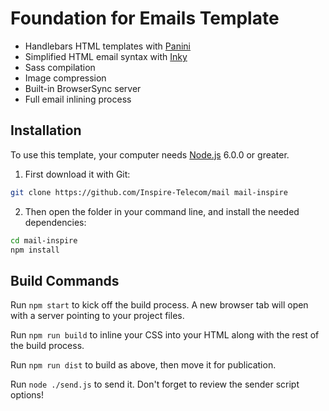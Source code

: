 # Foundation for Emails Template

- Handlebars HTML templates with [Panini](http://github.com/zurb/panini)
- Simplified HTML email syntax with [Inky](http://github.com/zurb/inky)
- Sass compilation
- Image compression
- Built-in BrowserSync server
- Full email inlining process

## Installation

To use this template, your computer needs [Node.js](https://nodejs.org/en/) 6.0.0 or greater.

1. First download it with Git:

```bash
git clone https://github.com/Inspire-Telecom/mail mail-inspire
```

2. Then open the folder in your command line, and install the needed dependencies:

```bash
cd mail-inspire
npm install
```

## Build Commands

Run `npm start` to kick off the build process. A new browser tab will open with a server pointing to your project files.

Run `npm run build` to inline your CSS into your HTML along with the rest of the build process.

Run `npm run dist` to build as above, then move it for publication. 

Run `node ./send.js` to send it. Don't forget to review the sender script options!
